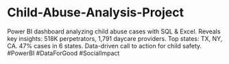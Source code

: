 # Child-Abuse-Analysis-Project
Power BI dashboard analyzing child abuse cases with SQL &amp; Excel. Reveals key insights: 518K perpetrators, 1,791 daycare providers. Top states: TX, NY, CA. 47% cases in 6 states. Data-driven call to action for child safety. #PowerBI #DataForGood #SocialImpact
